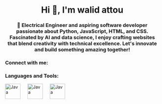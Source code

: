 <h1 align="center">Hi 👋, I'm walid attou</h1>
<h3 align="center">🌟 Electrical Engineer and aspiring software developer passionate about Python, JavaScript, HTML, and CSS. Fascinated by AI and data science, I enjoy crafting websites that blend creativity with technical excellence. Let's innovate and build something amazing together!</h3>

<h3 align="left">Connect with me:</h3>
<p align="left">
</p>

<h3 align="left">Languages and Tools:</h3>
<img align = "left"  alt = "Java" width = "50px" style = "padding-right:20px;" src="https://cdn.jsdelivr.net/gh/devicons/devicon@latest/icons/python/python-original.svg" />
<img align = "left"  alt = "Java" width = "50px" style = "padding-right:20px;" src="https://cdn.jsdelivr.net/gh/devicons/devicon@latest/icons/html5/html5-original.svg" />
<img align = "left"  alt = "Java" width = "50px" style = "padding-right:20px;" src="https://cdn.jsdelivr.net/gh/devicons/devicon@latest/icons/css3/css3-original.svg" />
          
